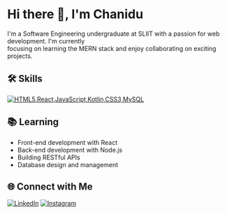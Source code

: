 <!-- GitHub Profile README -->
# Hi there 👋, I'm Chanidu

I'm a Software Engineering undergraduate at SLIIT with a passion for web development. I'm currently <br>
focusing on learning the MERN stack and enjoy collaborating on exciting projects.

## 🛠️ Skills
[![HTML5,React,JavaScript,Kotlin,CSS3,MySQL](https://skillicons.dev/icons?i=html,react,javascript,kotlin,css,MySQL)]()

## 📚 Learning
- Front-end development with React
- Back-end development with Node.js
- Building RESTful APIs
- Database design and management

## 🌐 Connect with Me
[![LinkedIn](https://img.shields.io/badge/LinkedIn-0077B5?style=for-the-badge&logo=linkedin&logoColor=white)](https://www.linkedin.com/in/your-linkedin-profile)
[![Instagram](https://img.shields.io/badge/Instagram-E4405F?style=for-the-badge&logo=instagram&logoColor=white)](https://www.instagram.com/your-instagram-profile)

